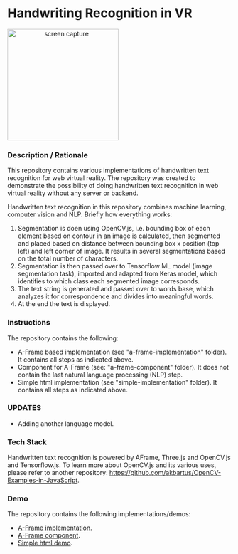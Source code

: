 # Handwriting Recognition in VR
<img src="img/screenshot.gif" title="screen capture" alt="screen capture" width="250" style="text-align: center">

### **Description / Rationale**
This repository contains various implementations of handwritten text recognition for web virtual reality. The repository was created to demonstrate the possibility of doing handwritten text recognition in web virtual reality without any server or backend.

Handwritten text recognition in this repository combines machine learning, computer vision and NLP. Briefly how everything works: 
1. Segmentation is doen using OpenCV.js, i.e. bounding box of each element based on contour in an image is calculated, then segmented and placed based on distance between bounding box x position (top left) and left corner of image. It results in several segmentations based on the total number of characters.
2. Segmentation is then passed over to Tensorflow ML model (image segmentation task), imported and adapted from Keras model, which identifies to which class each segmented image corresponds.
3. The text string is generated and passed over to words base, which analyzes it for correspondence and divides into meaningful words.
4. At the end the text is displayed.

### **Instructions**
The repository contains the following: 
* A-Frame based implementation (see "a-frame-implementation" folder). It contains all steps as indicated above.
* Component for A-Frame (see: "a-frame-component" folder). It does not contain the last natural language processing (NLP) step.
* Simple html implementation (see "simple-implementation" folder). It contains all steps as indicated above.


### **UPDATES**
* Adding another language model.

### **Tech Stack**
Handwritten text recognition is powered by AFrame, Three.js and OpenCV.js and Tensorflow.js. To learn more about OpenCV.js and its various uses, please refer to another repository: https://github.com/akbartus/OpenCV-Examples-in-JavaScript.    

### **Demo**
The repository contains the following implementations/demos:
* <a href="https://handwriting-vr.glitch.me/">A-Frame implementation</a>.
* <a href="https://handwriting-component.glitch.me/">A-Frame component</a>.
* <a href="https://handwriting-simple.glitch.me/">Simple html demo</a>.
